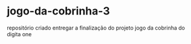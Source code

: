 # jogo-da-cobrinha-3
repositório criado entregar a finalização do projeto jogo da cobrinha do digita one
